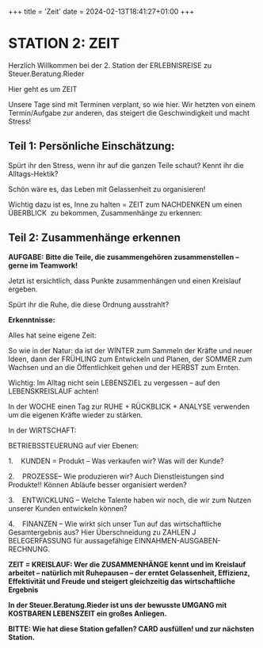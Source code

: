 +++
title = 'Zeit'
date = 2024-02-13T18:41:27+01:00
+++

# STATION 2: ZEIT

Herzlich Willkommen bei der 2. Station der ERLEBNISREISE zu Steuer.Beratung.Rieder

Hier geht es um ZEIT

Unsere Tage sind mit Terminen verplant, so wie hier. Wir hetzten von einem Termin/Aufgabe zur anderen, das steigert die Geschwindigkeit und macht Stress!

## Teil 1: Persönliche Einschätzung:

Spürt ihr den Stress, wenn ihr auf die ganzen Teile schaut? Kennt ihr die Alltags-Hektik?

Schön wäre es, das Leben mit Gelassenheit zu organisieren!

Wichtig dazu ist es, Inne zu halten = ZEIT zum NACHDENKEN um einen ÜBERBLICK  zu bekommen, Zusammenhänge zu erkennen:

## Teil 2: Zusammenhänge erkennen

**AUFGABE:** **Bitte die Teile, die zusammengehören zusammenstellen – gerne im Teamwork!**

Jetzt ist ersichtlich, dass Punkte zusammenhängen und einen Kreislauf ergeben.

Spürt ihr die Ruhe, die diese Ordnung ausstrahlt?

**Erkenntnisse:**

Alles hat seine eigene Zeit:

So wie in der Natur: da ist der WINTER zum Sammeln der Kräfte und neuer Ideen, dann der FRÜHLING zum Entwickeln und Planen, der SOMMER zum Wachsen und an die Öffentlichkeit gehen und der HERBST zum Ernten.

Wichtig: Im Alltag nicht sein LEBENSZIEL zu vergessen – auf den LEBENSKREISLAUF achten!

In der WOCHE einen Tag zur RUHE + RÜCKBLICK + ANALYSE verwenden um die eigenen Kräfte wieder zu stärken.

In der WIRTSCHAFT:

BETRIEBSSTEUERUNG auf vier Ebenen:

1.    KUNDEN = Produkt – Was verkaufen wir? Was will der Kunde?

2.    PROZESSE– Wie produzieren wir? Auch Dienstleistungen sind Produkte!! Können Abläufe besser organisiert werden?

3.    ENTWICKLUNG – Welche Talente haben wir noch, die wir zum Nutzen unserer Kunden entwickeln können?

4.    FINANZEN – Wie wirkt sich unser Tun auf das wirtschaftliche Gesamtergebnis aus? Hier Überschneidung zu ZAHLEN J BELEGERFASSUNG für aussagefähige EINNAHMEN-AUSGABEN-RECHNUNG.

**ZEIT = KREISLAUF: Wer die ZUSAMMENHÄNGE kennt und im Kreislauf arbeitet – natürlich mit Ruhepausen – der erntet Gelassenheit, Effizienz, Effektivität und Freude und steigert gleichzeitig das wirtschaftliche Ergebnis**

**In der Steuer.Beratung.Rieder ist uns der bewusste UMGANG mit KOSTBAREN LEBENSZEIT ein großes Anliegen.**

**BITTE: Wie hat diese Station gefallen? CARD ausfüllen! und zur nächsten Station.**
